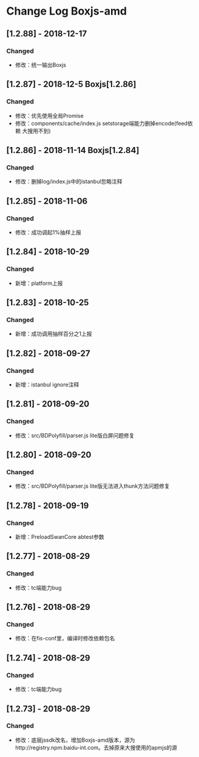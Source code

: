 # Change Log Boxjs-amd


## [1.2.88] - 2018-12-17 
### Changed
- 修改：统一输出Boxjs

## [1.2.87] - 2018-12-5 Boxjs[1.2.86]
### Changed
- 修改：优先使用全局Promise
- 修改：components/cache/index.js setstorage端能力删掉encode(feed依赖 大搜用不到)

## [1.2.86] - 2018-11-14  Boxjs[1.2.84]
### Changed
- 修改：删掉log/index.js中的istanbul忽略注释

## [1.2.85] - 2018-11-06
### Changed
- 修改：成功调起1%抽样上报

## [1.2.84] - 2018-10-29
### Changed
- 新增：platform上报

## [1.2.83] - 2018-10-25
### Changed
- 新增：成功调用抽样百分之1上报

## [1.2.82] - 2018-09-27
### Changed
- 新增：istanbul ignore注释

## [1.2.81] - 2018-09-20
### Changed
- 修改：src/BDPolyfill/parser.js lite版白屏问题修复

## [1.2.80] - 2018-09-20
### Changed
- 修改：src/BDPolyfill/parser.js lite版无法进入thunk方法问题修复


## [1.2.78] - 2018-09-19
### Changed
- 新增：PreloadSwanCore abtest参数


## [1.2.77] - 2018-08-29
### Changed
- 修改：tc端能力bug


## [1.2.76] - 2018-08-29
### Changed
- 修改：在fis-conf里，编译时修改依赖包名


## [1.2.74] - 2018-08-29
### Changed
- 修改：tc端能力bug


## [1.2.73] - 2018-08-29
### Changed
- 修改：底层jssdk改名，增加Boxjs-amd版本，源为http://registry.npm.baidu-int.com。去掉原来大搜使用的apmjs的源